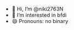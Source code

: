 - 👋 Hi, I’m @niki2763N
- 👀 I’m interested in bfdi
- 😄 Pronouns: no binary
  

<!---
niki2763N/niki2763N is a ✨ special ✨ repository because its `README.md` (this file) appears on your GitHub profile.
You can click the Preview link to take a look at your changes.
--->
